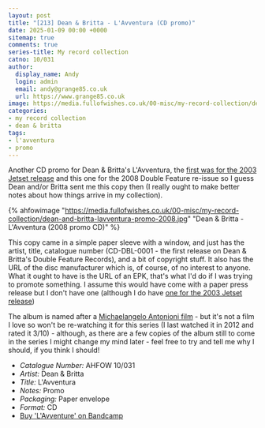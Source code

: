 ```yaml
---
layout: post
title: "[213] Dean & Britta - L'Avventura (CD promo)"
date: 2025-01-09 00:00 +0000
sitemap: true
comments: true
series-title: My record collection 
catno: 10/031
author:
  display_name: Andy
  login: admin
  email: andy@grange85.co.uk
  url: https://www.grange85.co.uk
image: https://media.fullofwishes.co.uk/00-misc/my-record-collection/dean-and-britta-lavventura-promo-2008.jpg
categories:
- my record collection
- dean & britta
tags:
- l'avventura
- promo
---
```

Another CD promo for Dean & Britta's L'Avventura, the [first was for the 2003 Jetset release](/2024/05/30/my-record-collection-140-dean-britta-l-avventura-promo-cd/) and this one for the 2008 Double Feature re-issue so I guess Dean and/or Britta sent me this copy then (I really ought to make better notes about how things arrive in my collection).

{% ahfowimage "https://media.fullofwishes.co.uk/00-misc/my-record-collection/dean-and-britta-lavventura-promo-2008.jpg" "Dean & Britta - L'Avventura (2008 promo CD)" %}

This copy came in a simple paper sleeve with a window, and just has the artist, title, catalogue number (CD-DBL-0001 - the first release on Dean & Britta's Double Feature Records), and a bit of copyright stuff. It also has the URL of the disc manufacturer which is, of course, of no interest to anyone. What it ought to have is the URL of an EPK, that's what I'd do if I was trying to promote something. I assume this would have come with a paper press release but I don't have one (although I do have [one for the 2003 Jetset release](/2019/10/25/artefacts-021-dean-and-britta-lavventura-press-release/))

The album is named after a [Michaelangelo Antonioni film](https://en.wikipedia.org/wiki/L%27Avventura) - but it's not a film I love so won't be re-watching it for this series (I last watched it in 2012 and rated it 3/10) - although, as there are a few copies of the album still to come in the series I might change my mind later - feel free to try and tell me why I should, if you think I should!

 - *Catalogue Number:* AHFOW 10/031
 - *Artist:* Dean & Britta
 - *Title:* L'Avventura
 - *Notes:* Promo
 - *Packaging:* Paper envelope
 - *Format:* CD
 - [Buy 'L'Avventure' on Bandcamp](https://deanandbritta.bandcamp.com/album/lavventura-bonus-tracks-sonic-boom-remixes)
